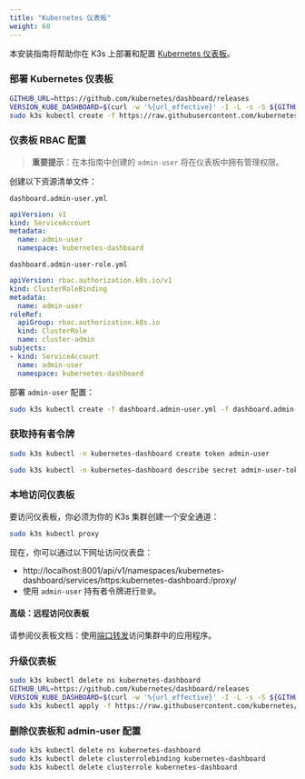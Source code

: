 ```yaml
---
title: "Kubernetes 仪表板"
weight: 60
---
```


本安装指南将帮助你在 K3s 上部署和配置 [Kubernetes 仪表板](https://kubernetes.io/docs/tasks/access-application-cluster/web-ui-dashboard/)。

### 部署 Kubernetes 仪表板

```bash
GITHUB_URL=https://github.com/kubernetes/dashboard/releases
VERSION_KUBE_DASHBOARD=$(curl -w '%{url_effective}' -I -L -s -S ${GITHUB_URL}/latest -o /dev/null | sed -e 's|.*/||')
sudo k3s kubectl create -f https://raw.githubusercontent.com/kubernetes/dashboard/${VERSION_KUBE_DASHBOARD}/aio/deploy/recommended.yaml
```

### 仪表板 RBAC 配置

> **重要提示**：在本指南中创建的 `admin-user` 将在仪表板中拥有管理权限。

创建以下资源清单文件：

`dashboard.admin-user.yml`
```yaml
apiVersion: v1
kind: ServiceAccount
metadata:
  name: admin-user
  namespace: kubernetes-dashboard
```

`dashboard.admin-user-role.yml`
```yaml
apiVersion: rbac.authorization.k8s.io/v1
kind: ClusterRoleBinding
metadata:
  name: admin-user
roleRef:
  apiGroup: rbac.authorization.k8s.io
  kind: ClusterRole
  name: cluster-admin
subjects:
- kind: ServiceAccount
  name: admin-user
  namespace: kubernetes-dashboard
```

部署 `admin-user` 配置：

```bash
sudo k3s kubectl create -f dashboard.admin-user.yml -f dashboard.admin-user-role.yml
```

### 获取持有者令牌
<Tabs>
<TabItem value="v1.24 和更新版本">

```bash
sudo k3s kubectl -n kubernetes-dashboard create token admin-user
```
</TabItem>
<TabItem value="v1.23 和更低版本">

```bash
sudo k3s kubectl -n kubernetes-dashboard describe secret admin-user-token | grep '^token'
```

</TabItem>
</Tabs>


### 本地访问仪表板

要访问仪表板，你必须为你的 K3s 集群创建一个安全通道：

```bash
sudo k3s kubectl proxy
```

现在，你可以通过以下网址访问仪表盘：

* http://localhost:8001/api/v1/namespaces/kubernetes-dashboard/services/https:kubernetes-dashboard:/proxy/
* 使用 `admin-user` 持有者令牌进行`登录`。

#### 高级：远程访问仪表板

请参阅仪表板文档：使用[端口转发](https://kubernetes.io/docs/tasks/access-application-cluster/port-forward-access-application-cluster/)访问集群中的应用程序。

### 升级仪表板

```bash
sudo k3s kubectl delete ns kubernetes-dashboard
GITHUB_URL=https://github.com/kubernetes/dashboard/releases
VERSION_KUBE_DASHBOARD=$(curl -w '%{url_effective}' -I -L -s -S ${GITHUB_URL}/latest -o /dev/null | sed -e 's|.*/||')
sudo k3s kubectl apply -f https://raw.githubusercontent.com/kubernetes/dashboard/${VERSION_KUBE_DASHBOARD}/aio/deploy/recommended.yaml -f dashboard.admin-user.yml -f dashboard.admin-user-role.yml
```

### 删除仪表板和 admin-user 配置

```bash
sudo k3s kubectl delete ns kubernetes-dashboard
sudo k3s kubectl delete clusterrolebinding kubernetes-dashboard
sudo k3s kubectl delete clusterrole kubernetes-dashboard
```

